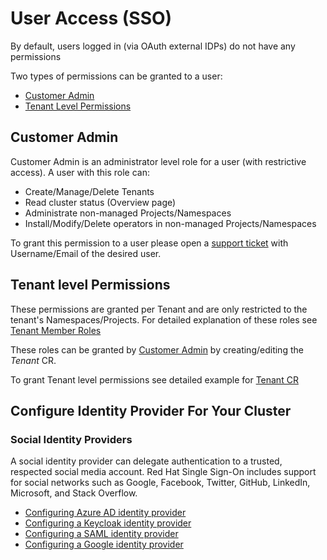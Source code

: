 # User Access (SSO)

By default, users logged in (via OAuth external IDPs) do not have any permissions

Two types of permissions can be granted to a user:

- [Customer Admin](#customer-admin)
- [Tenant Level Permissions](#tenant-level-permissions)

## Customer Admin

Customer Admin is an administrator level role for a user (with restrictive access). A user with this role can:

- Create/Manage/Delete Tenants
- Read cluster status (Overview page)
- Administrate non-managed Projects/Namespaces
- Install/Modify/Delete operators in non-managed Projects/Namespaces

To grant this permission to a user please open a [support ticket](https://support.stakater.com/index.html) with Username/Email of the desired user.

## Tenant level Permissions

These permissions are granted per Tenant and are only restricted to the tenant's Namespaces/Projects. For detailed explanation of these roles see [Tenant Member Roles](https://docs.stakater.com/mto/main/tenant-roles.html)

These roles can be granted by [Customer Admin](#customer-admin) by creating/editing the *Tenant* CR.

To grant Tenant level permissions see detailed example for [Tenant CR](https://docs.stakater.com/mto/main/customresources.html#2-tenant)

## Configure Identity Provider For Your Cluster

### Social Identity Providers

A social identity provider can delegate authentication to a trusted, respected social media account. Red Hat Single Sign-On includes support for social networks such as Google, Facebook, Twitter, GitHub, LinkedIn, Microsoft, and Stack Overflow.

- [Configuring Azure AD identity provider](./azure-idp.md)
- [Configuring a Keycloak identity provider](./keycloak-idp.md)
- [Configuring a SAML identity provider](./saml-idp.md)
- [Configuring a Google identity provider](./google-idp.md)
